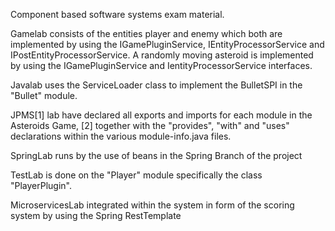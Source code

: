 Component based software systems exam material.

Gamelab consists of the entities player and enemy which both are implemented by using the IGamePluginService, IEntityProcessorService and IPostEntityProcessorService. A randomly moving asteroid is implemented by using the IGamePluginService and IentityProcessorService interfaces.

Javalab uses the ServiceLoader class to implement the BulletSPI in the "Bullet" module.

JPMS[1] lab have declared all exports and imports for each module in the Asteroids Game, [2] together with the "provides", "with" and "uses" declarations within the various module-info.java files.

SpringLab runs by the use of beans in the Spring Branch of the project

TestLab is done on the "Player" module specifically the class "PlayerPlugin".

MicroservicesLab integrated within the system in form of the scoring system by using the Spring RestTemplate
